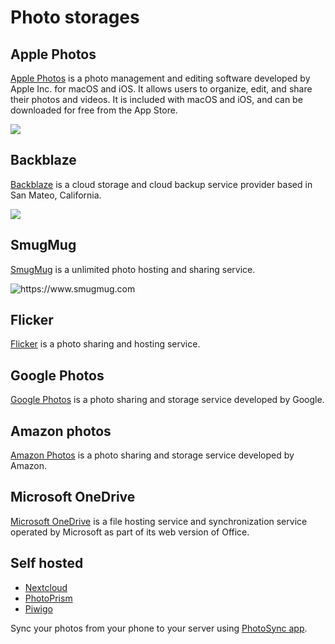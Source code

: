 # Photo storages

## Apple Photos

[Apple Photos](https://www.icloud.com/photos) is a photo management and editing software developed by Apple Inc.
for macOS and iOS. It allows users to organize, edit, and share their photos and videos.
It is included with macOS and iOS, and can be downloaded for free from the App Store.

![](https://ozzyczech.cz/i/apple-photos.png)

## Backblaze

[Backblaze](https://www.backblaze.com) is a cloud storage and cloud backup service provider based in San Mateo, California.

![](https://ozzyczech.cz/i/backblaze.png)

## SmugMug

[SmugMug](https://www.smugmug.com) is a unlimited photo hosting and sharing service.

![](https://ozzyczech.cz/i/smugmug.png "https://www.smugmug.com")

## Flicker

[Flicker](https://www.flickr.com) is a photo sharing and hosting service.

## Google Photos

[Google Photos](https://photos.google.com) is a photo sharing and storage service developed by Google.

## Amazon photos

[Amazon Photos](https://www.amazon.com/Amazon-Photos/b?ie=UTF8&node=13234696011) is a photo sharing and storage service developed by Amazon.

## Microsoft OneDrive

[Microsoft OneDrive](https://onedrive.live.com) is a file hosting service and synchronization service operated by Microsoft as part of its web version of Office.

## Self hosted

- [Nextcloud](https://nextcloud.com)
- [PhotoPrism](https://photoprism.app)
- [Piwigo](https://piwigo.org)

Sync your photos from your phone to your server using [PhotoSync app](https://www.photosync-app.com/home).
